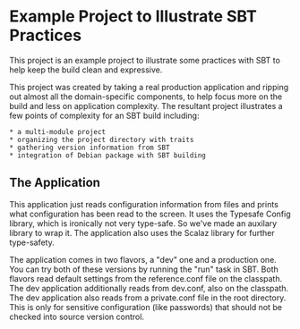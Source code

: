 Example Project to Illustrate SBT Practices
===========================================

This project is an example project to illustrate some practices with SBT to
help keep the build clean and expressive.

This project was created by taking a real production application and ripping
out almost all the domain-specific components, to help focus more on the build
and less on application complexity.  The resultant project illustrates a few
points of complexity for an SBT build including:

    * a multi-module project
    * organizing the project directory with traits
    * gathering version information from SBT
    * integration of Debian package with SBT building


The Application
---------------

This application just reads configuration information from files and prints
what configuration has been read to the screen.  It uses the Typesafe Config
library, which is ironically not very type-safe.  So we've made an auxilary
library to wrap it.  The application also uses the Scalaz library for further
type-safety.

The application comes in two flavors, a "dev" one and a production one.  You
can try both of these versions by running the "run" task in SBT.  Both flavors
read default settings from the reference.conf file on the classpath.  The dev
application additionally reads from dev.conf, also on the classpath.  The dev
application also reads from a private.conf file in the root directory.  This is
only for sensitive configuration (like passwords) that should not be checked
into source version control.
